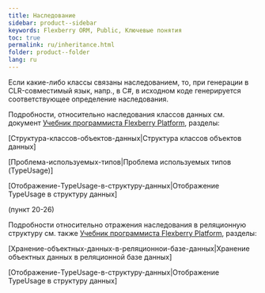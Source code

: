 ```yaml
---
title: Наследование 
sidebar: product--sidebar
keywords: Flexberry ORM, Public, Ключевые понятия
toc: true
permalink: ru/inheritance.html
folder: product--folder
lang: ru
---
```


Если какие-либо классы связаны наследованием, то, при генерации в CLR-совместимый язык, напр., в C#, в исходном коде генерируется соответствующее определение наследования.


Подробности, относительно наследования классов данных см. документ [Учебник программиста Flexberry Platform](Учебник-программиста--flexberry-platform.html), разделы:


[Структура-классов-объектов-данных|Структура классов объектов данных]


[Проблема-используемых-типов|Проблема используемых типов (TypeUsage)]


[Отображение-TypeUsage-в-структуру-данных|Отображение TypeUsage в структуру данных]

(пункт 20-26) 


Подробности относительно отражения наследования в реляционную структуру см. также [Учебник программиста Flexberry Platform](Учебник-программиста--flexberry-platform.html), разделы:


[Хранение-объектных-данных-в-реляционнои-базе-данных|Хранение объектных данных в реляционной базе данных]


[Отображение-TypeUsage-в-структуру-данных|Отображение TypeUsage в структуру данных]


